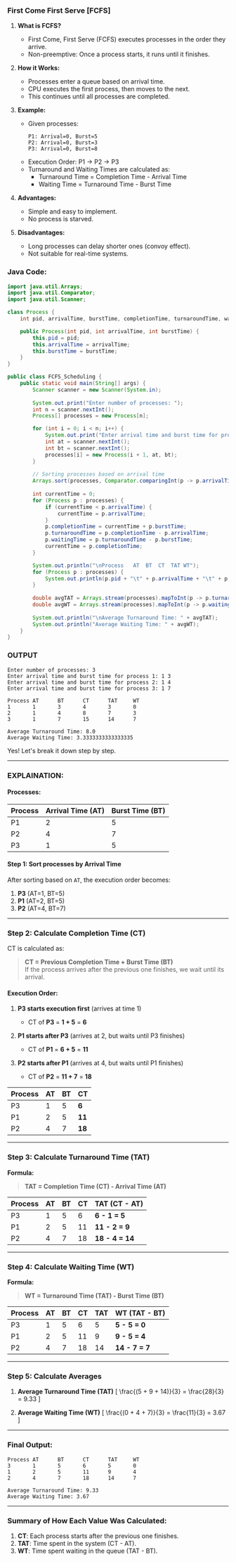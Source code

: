 ### **First Come First Serve [FCFS]**
1. **What is FCFS?**  
   - First Come, First Serve (FCFS) executes processes in the order they arrive.
   - Non-preemptive: Once a process starts, it runs until it finishes.

2. **How it Works:**
   - Processes enter a queue based on arrival time.
   - CPU executes the first process, then moves to the next.
   - This continues until all processes are completed.

3. **Example:**
   - Given processes:  
     ```
     P1: Arrival=0, Burst=5  
     P2: Arrival=0, Burst=3  
     P3: Arrival=0, Burst=8  
     ```
   - Execution Order: P1 → P2 → P3
   - Turnaround and Waiting Times are calculated as:
     - Turnaround Time = Completion Time - Arrival Time
     - Waiting Time = Turnaround Time - Burst Time

4. **Advantages:**
   - Simple and easy to implement.
   - No process is starved.

5. **Disadvantages:**
   - Long processes can delay shorter ones (convoy effect).
   - Not suitable for real-time systems.

### Java Code:

``` java
import java.util.Arrays;
import java.util.Comparator;
import java.util.Scanner;

class Process {
    int pid, arrivalTime, burstTime, completionTime, turnaroundTime, waitingTime;

    public Process(int pid, int arrivalTime, int burstTime) {
        this.pid = pid;
        this.arrivalTime = arrivalTime;
        this.burstTime = burstTime;
    }
}

public class FCFS_Scheduling {
    public static void main(String[] args) {
        Scanner scanner = new Scanner(System.in);
        
        System.out.print("Enter number of processes: ");
        int n = scanner.nextInt();
        Process[] processes = new Process[n];

        for (int i = 0; i < n; i++) {
            System.out.print("Enter arrival time and burst time for process " + (i + 1) + ": ");
            int at = scanner.nextInt();
            int bt = scanner.nextInt();
            processes[i] = new Process(i + 1, at, bt);
        }
        
        // Sorting processes based on arrival time
        Arrays.sort(processes, Comparator.comparingInt(p -> p.arrivalTime));
        
        int currentTime = 0;
        for (Process p : processes) {
            if (currentTime < p.arrivalTime) {
                currentTime = p.arrivalTime;
            }
            p.completionTime = currentTime + p.burstTime;
            p.turnaroundTime = p.completionTime - p.arrivalTime;
            p.waitingTime = p.turnaroundTime - p.burstTime;
            currentTime = p.completionTime;
        }

        System.out.println("\nProcess	AT	BT	CT	TAT	WT");
        for (Process p : processes) {
            System.out.println(p.pid + "\t" + p.arrivalTime + "\t" + p.burstTime + "\t" + p.completionTime + "\t" + p.turnaroundTime + "\t" + p.waitingTime);
        }
        
        double avgTAT = Arrays.stream(processes).mapToInt(p -> p.turnaroundTime).average().orElse(0);
        double avgWT = Arrays.stream(processes).mapToInt(p -> p.waitingTime).average().orElse(0);
        
        System.out.println("\nAverage Turnaround Time: " + avgTAT);
        System.out.println("Average Waiting Time: " + avgWT);
    }
}
```

### OUTPUT

```
Enter number of processes: 3
Enter arrival time and burst time for process 1: 1 3
Enter arrival time and burst time for process 2: 1 4
Enter arrival time and burst time for process 3: 1 7

Process AT      BT      CT      TAT     WT
1       1       3       4       3       0
2       1       4       8       7       3
3       1       7       15      14      7

Average Turnaround Time: 8.0
Average Waiting Time: 3.3333333333333335
```

Yes! Let's break it down step by step.

---


### EXPLAINATION:
#### Processes:
| Process | Arrival Time (AT) | Burst Time (BT) |
|---------|------------------|----------------|
| P1      | 2               | 5              |
| P2      | 4               | 7              |
| P3      | 1               | 5              |

#### **Step 1: Sort processes by Arrival Time**
After sorting based on `AT`, the execution order becomes:
1. **P3** (AT=1, BT=5)
2. **P1** (AT=2, BT=5)
3. **P2** (AT=4, BT=7)

---
### **Step 2: Calculate Completion Time (CT)**  
CT is calculated as:  
> **CT = Previous Completion Time + Burst Time (BT)**  
If the process arrives after the previous one finishes, we wait until its arrival.

#### Execution Order:
1. **P3 starts execution first** (arrives at time 1)  
   - CT of **P3** = **1 + 5** = **6**
   
2. **P1 starts after P3** (arrives at 2, but waits until P3 finishes)  
   - CT of **P1** = **6 + 5** = **11**

3. **P2 starts after P1** (arrives at 4, but waits until P1 finishes)  
   - CT of **P2** = **11 + 7** = **18**

| Process | AT | BT | **CT** |
|---------|----|----|----|
| P3 | 1  | 5  | **6**  |
| P1 | 2  | 5  | **11** |
| P2 | 4  | 7  | **18** |

---
### **Step 3: Calculate Turnaround Time (TAT)**
**Formula:**  
> **TAT = Completion Time (CT) - Arrival Time (AT)**  

| Process | AT | BT | CT | **TAT (CT - AT)** |
|---------|----|----|----|----|
| P3 | 1  | 5  | 6  | **6 - 1 = 5**  |
| P1 | 2  | 5  | 11 | **11 - 2 = 9** |
| P2 | 4  | 7  | 18 | **18 - 4 = 14** |

---
### **Step 4: Calculate Waiting Time (WT)**
**Formula:**  
> **WT = Turnaround Time (TAT) - Burst Time (BT)**  

| Process | AT | BT | CT | TAT | **WT (TAT - BT)** |
|---------|----|----|----|----|----|
| P3 | 1  | 5  | 6  | 5  | **5 - 5 = 0**  |
| P1 | 2  | 5  | 11 | 9  | **9 - 5 = 4**  |
| P2 | 4  | 7  | 18 | 14 | **14 - 7 = 7** |

---
### **Step 5: Calculate Averages**
1. **Average Turnaround Time (TAT)**
   \[
   \frac{(5 + 9 + 14)}{3} = \frac{28}{3} = 9.33
   \]

2. **Average Waiting Time (WT)**
   \[
   \frac{(0 + 4 + 7)}{3} = \frac{11}{3} = 3.67
   \]

---
### **Final Output:**
```
Process AT      BT      CT      TAT     WT
3       1       5       6       5       0
1       2       5       11      9       4
2       4       7       18      14      7

Average Turnaround Time: 9.33
Average Waiting Time: 3.67
```

---
### **Summary of How Each Value Was Calculated:**
1. **CT**: Each process starts after the previous one finishes.
2. **TAT**: Time spent in the system (CT - AT).
3. **WT**: Time spent waiting in the queue (TAT - BT).

